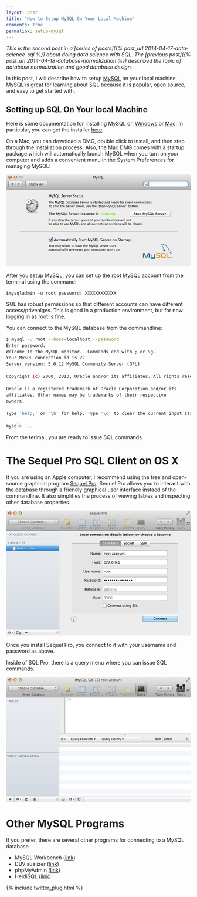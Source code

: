 ```yaml
---
layout: post
title: "How to Setup MySQL On Your Local Machine"
comments: true
permalink: setup-mysql
---
```


*This is the second post in a [series of posts]({% post_url 2014-04-17-data-science-sql %})
about doing data science with SQL. The [previous post]({% post_url 2014-04-18-database-normalization %})
described the topic of database normalization and good database design.*

In this post, I will describe how to setup [MySQL](http://www.mysql.com/)
on your local machine.  MySQL is great for learning about SQL because
it is popular, open source, and easy to get started with.

## Setting up SQL On Your local Machine

Here is some documentation for installing MySQL on
[Windows](https://dev.mysql.com/doc/refman/5.0/en/windows-installation.html)
or 
[Mac](https://dev.mysql.com/doc/refman/5.0/en/macosx-installation.html).
In particular, you can get the installer
[here](http://dev.mysql.com/downloads/mysql/).

On a Mac, you can download a DMG, double click to install,
and then step through the installation process.
Also, the Mac DMG comes with a startup package which will automatically
launch MySQL when you turn on your computer and adds
a convenient menu in the System Preferences for managing MySQL:

![MySQL System Preferences](/assets/mysql_system_preferences.jpg)

After you setup MySQL, you can set up the root MySQL account 
from the terminal using the command:

```
$mysqladmin -u root password: XXXXXXXXXXXX
```

SQL has robust permissions so that different accounts can have
different access/privealges. This is good in a production
environment, but for now logging in as root is fine.

You can connect to the MySQL database from the commandline:

```bash
$ mysql -u root --host=localhost --password
Enter password: 
Welcome to the MySQL monitor.  Commands end with ; or \g.
Your MySQL connection id is 22
Server version: 5.6.12 MySQL Community Server (GPL)

Copyright (c) 2000, 2013, Oracle and/or its affiliates. All rights reserved.

Oracle is a registered trademark of Oracle Corporation and/or its
affiliates. Other names may be trademarks of their respective
owners.

Type 'help;' or '\h' for help. Type '\c' to clear the current input statement.

mysql> ...
```

From the terimal, you are ready to issue SQL commands.

# The Sequel Pro SQL Client on OS X

If you are using an Apple computer, I recommend using the free and
open-source graphical program [Sequel Pro](http://www.sequelpro.com/).
Sequel Pro allows you to interact with the database through
a friendly graphical user interface instaed of the commandline.
It also simplifies the process of viewing tables and inspecting
other database properties.

![Sequel Pro Connect Tab](/assets/sequel_pro_connect_tab.jpg)

Once you install Sequel Pro, you connect to it with your username
and password as above.

Inside of SQL Pro, there is a query menu
where you can issue SQL commands.

![Sequel Pro Query Tab](/assets/sequel_pro_query_tab.jpg)

# Other MySQL Programs

If you prefer, there are several other programs for connecting to 
a MySQL database.

* MySQL Workbench ([link](http://dev.mysql.com/downloads/tools/workbench/))
* DBVisualizer ([link](http://www.dbvis.com/))
* phpMyAdmin ([link](http://www.phpmyadmin.net/home_page/))
* HeidiSQL ([link](http://www.heidisql.com/))

{% include twitter_plug.html %}
